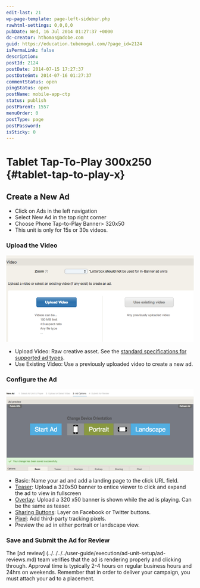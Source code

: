 ```yaml
---
edit-last: 21
wp-page-template: page-left-sidebar.php
rawhtml-settings: 0,0,0,0
pubDate: Wed, 16 Jul 2014 01:27:37 +0000
dc-creator: hthomas@adobe.com
guid: https://education.tubemogul.com/?page_id=2124
isPermaLink: false
description: 
postId: 2124
postDate: 2014-07-15 17:27:37
postDateGmt: 2014-07-16 01:27:37
commentStatus: open
pingStatus: open
postName: mobile-app-ctp
status: publish
postParent: 1557
menuOrder: 0
postType: page
postPassword: 
isSticky: 0
---
```


# Tablet Tap-To-Play 300x250 {#tablet-tap-to-play-x}

## Create a New Ad

* Click on Ads in the left navigation
* Select New Ad in the top right corner
* Choose Phone Tap-to-Play Banner> 320x50
* This unit is only for 15s or 30s videos.

### Upload the Video
  
[ ![Video Uploader](assets/video-uploader1.png)](assets/video-uploader1.png)

* Upload Video: Raw creative asset. See the [standard specifications for supported ad types](https://www.tubemogul.com/ad-specs/).
* Use Existing Video: Use a previously uploaded video to create a new ad.

### Configure the Ad
  
[ ![Mobile App CTP](assets/mobile-app-ctp.png)](assets/mobile-app-ctp.png)

* Basic: Name your ad and add a landing page to the click URL field.
* [Teaser](/help/user-guide/planning/ad-formats/ad-features-guide/teasers-endcaps.md): Upload a 320x50 banner to entice viewer to click and expand the ad to view in fullscreen
* [Overlay](/help/user-guide/planning/ad-formats/ad-features-guide/teasers-endcaps.md): Upload a 320 x50 banner is shown while the ad is playing. Can be the same as teaser.
* [Sharing Buttons](../../../../user-guide/execution/ad-unit-setup/sharing-buttons.md): Layer on Facebook or Twitter buttons.
* [Pixel](../../../../user-guide/execution/ad-unit-setup/3rd-party-tracking-adserving/tracking-pixels.md): Add third-party tracking pixels.
* Preview the ad in either portrait or landscape view.

### Save and Submit the Ad for Review
The [ad review] (../../../../user-guide/execution/ad-unit-setup/ad-reviews.md) team verifies that the ad is rendering properly and clicking through. Approval time is typically 2-4 hours on regular business hours and 24hrs on weekends.
Remember that in order to deliver your campaign, you must attach your ad to a placement. 
